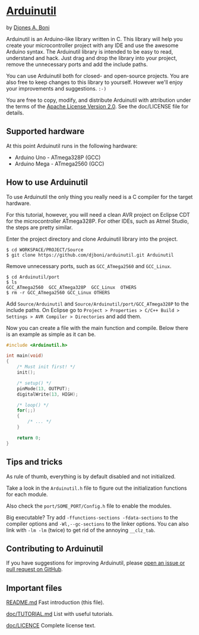 # [Arduinutil](https://github.com/djboni/arduinutil)

by [Djones A. Boni](https://twitter.com/djonesboni)


Arduinutil is an Arduino-like library written in C. This library will help you
create your microcontroller project with any IDE and use the awesome Arduino
syntax. The Arduinutil library is intended to be easy to read, understand and
hack. Just drag and drop the library into your project, remove the unnecessary
ports and add the include paths.

You can use Arduinutil both for closed- and open-source projects. You are also
free to keep changes to this library to yourself. However we'll enjoy your
improvements and suggestions. `:-)`

You are free to copy, modify, and distribute Arduinutil with attribution under
the terms of the
[Apache License Version 2.0](http://www.apache.org/licenses/LICENSE-2.0).
See the doc/LICENSE file for details.


## Supported hardware

At this point Arduinutil runs in the following hardware:

* Arduino Uno - ATmega328P (GCC)
* Arduino Mega - ATmega2560 (GCC)


## How to use Arduinutil

To use Arduinutil the only thing you really need is a C compiler for the target
hardware.

For this tutorial, however, you will need a clean AVR project on Eclipse CDT
for the microcontroller ATmega328P. For other IDEs, such as Atmel Studio, the
steps are pretty similar.

Enter the project directory and clone Arduinutil library into the project.

```
$ cd WORKSPACE/PROJECT/Source
$ git clone https://github.com/djboni/arduinutil.git Arduinutil
```

Remove unnecessary ports, such as `GCC_ATmega2560` and `GCC_Linux`.

```
$ cd Arduinutil/port
$ ls
GCC_ATmega2560  GCC_ATmega328P  GCC_Linux  OTHERS
$ rm -r GCC_ATmega2560 GCC_Linux OTHERS
```

Add `Source/Arduinutil` and `Source/Arduinutil/port/GCC_ATmega328P` to
the include paths. On Eclipse go to
`Project > Properties > C/C++ Build > Settings > AVR Compiler > Directories`
and add them.

Now you can create a file with the main function and compile. Below there is
an example as simple as it can be.

```c
#include <Arduinutil.h>

int main(void)
{
    /* Must init first! */
    init();

    /* setup() */
    pinMode(13, OUTPUT);
    digitalWrite(13, HIGH);

    /* loop() */
    for(;;)
    {
        /* ... */
    }

    return 0;
}
```


## Tips and tricks

As rule of thumb, everything is by default disabled and not initialized.

Take a look in the `Arduinutil.h` file to figure out the initialization
functions for each module.

Also check the `port/SOME_PORT/Config.h` file to enable the modules.

Big executable? Try add `-ffunctions-sections -fdata-sections` to the
compiler options and `-Wl,--gc-sections` to the linker options. You can also
link with `-lm -lm` (twice) to get rid of the annoying `__clz_tab`.


## Contributing to Arduinutil

If you have suggestions for improving Arduinutil, please
[open an issue or pull request on GitHub](https://github.com/djboni/arduinutil).


## Important files

[README.md](https://github.com/djboni/arduinutil/blob/master/README.md)
Fast introduction (this file).

[doc/TUTORIAL.md](https://github.com/djboni/arduinutil/blob/master/doc/TUTORIAL.md)
List with useful tutorials.

[doc/LICENCE](https://github.com/djboni/arduinutil/blob/master/doc/LICENSE)
Complete license text.
